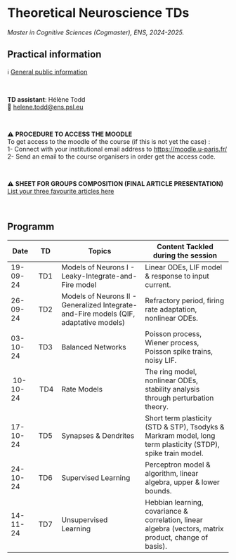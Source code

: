 # Theoretical Neuroscience TDs

*Master in Cognitive Sciences (Cogmaster), ENS, 2024-2025.*   

## Practical information 

:information_source: [General public information](https://docs.google.com/document/d/1MEB7kviFjan9nhk0f8ry2s5WhUMWbge2Gx3ePXk1gmU/edit?usp=sharing.)  

<br>

**TD assistant**: Hélène Todd  
📧 helene.todd@ens.psl.eu  

<br>

:warning: **PROCEDURE TO ACCESS THE MOODLE**  
To get access to the moodle of the course (if this is not yet the case) :  
1- Connect with your institutional email address to https://moodle.u-paris.fr/  
2- Send an email to the course organisers in order get the access code.  

<br>

:warning: **SHEET FOR GROUPS COMPOSITION (FINAL ARTICLE PRESENTATION)**  
[List your three favourite articles here](https://docs.google.com/document/d/1XtBed08BZJs7DMk5_5KFbVox2VoYX7ukuLFMWZRpls8/edit?usp=sharing)  

<br> 

## Programm

| Date     |      TD     |  Topics  | Content Tackled during the session |
|----------|:-------------:|------|------|
| 19-09-24 | TD1 | Models of Neurons I - Leaky-Integrate-and-Fire model | Linear ODEs, LIF model & response to input current. |
| 26-09-24 | TD2 | Models of Neurons II - Generalized Integrate-and-Fire models (QIF, adaptative models)  | Refractory period, firing rate adaptation, nonlinear ODEs. |
| 03-10-24 | TD3 | Balanced Networks | Poisson process, Wiener process, Poisson spike trains, noisy LIF. |
| 10-10-24 | TD4 | Rate Models | The ring model, nonlinear ODEs, stability analysis through perturbation theory. |
| 17-10-24 | TD5 | Synapses & Dendrites | Short term plasticity (STD & STP), Tsodyks & Markram model, long term plasticity (STDP), spike train model. |
| 24-10-24 | TD6 | Supervised Learning | Perceptron model & algorithm, linear algebra, upper & lower bounds. |
| 14-11-24 | TD7 | Unsupervised Learning | Hebbian learning, covariance & correlation, linear algebra (vectors, matrix product, change of basis). |

